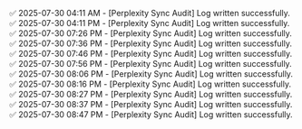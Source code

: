 ✅ 2025-07-30 04:11 AM - [Perplexity Sync Audit] Log written successfully.
✅ 2025-07-30 04:11 PM - [Perplexity Sync Audit] Log written successfully.
✅ 2025-07-30 07:26 PM - [Perplexity Sync Audit] Log written successfully.
✅ 2025-07-30 07:36 PM - [Perplexity Sync Audit] Log written successfully.
✅ 2025-07-30 07:46 PM - [Perplexity Sync Audit] Log written successfully.
✅ 2025-07-30 07:56 PM - [Perplexity Sync Audit] Log written successfully.
✅ 2025-07-30 08:06 PM - [Perplexity Sync Audit] Log written successfully.
✅ 2025-07-30 08:16 PM - [Perplexity Sync Audit] Log written successfully.
✅ 2025-07-30 08:27 PM - [Perplexity Sync Audit] Log written successfully.
✅ 2025-07-30 08:37 PM - [Perplexity Sync Audit] Log written successfully.
✅ 2025-07-30 08:47 PM - [Perplexity Sync Audit] Log written successfully.
